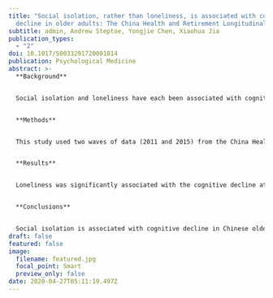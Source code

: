 ```yaml
---
title: "Social isolation, rather than loneliness, is associated with cognitive
  decline in older adults: The China Health and Retirement Longitudinal Study"
subtitle: admin, Andrew Steptoe, Yongjie Chen, Xiaohua Jia
publication_types:
  - "2"
doi: 10.1017/S0033291720001014
publication: Psychological Medicine
abstract: >-
  **Background**


  Social isolation and loneliness have each been associated with cognitive decline, but most previous research is limited to Western populations. This study examined the relationships of social isolation and loneliness on cognitive function among Chinese older adults. 


  **Methods**


  This study used two waves of data (2011 and 2015) from the China Health and Retirement Longitudinal Study (CHARLS) and analyses were restricted to those respondents aged 50 and older. Social isolation, loneliness, and cognitive function were measured at baseline. Follow-up measures on cognitive function were obtained for 7761 participants (mean age = 60.97, s.d. = 7.31; male, 50.8%). Lagged dependent variable models adjusted for confounding factors were used to evaluate the association between baseline isolation, loneliness, and cognitive function at follow-up. 


  **Results**


  Loneliness was significantly associated with the cognitive decline at follow-up (episodic memory: β = −0.03, p < 0.01; mental status: β = −0.03, p < 0.01) in the partially adjusted models. These associations became insignificant after additional confounding variables (chronic diseases, health behaviors, disabilities, and depressive symptoms) were taken into account (all p > 0.05). By contrast, social isolation was significantly associated with decreases in all cognitive function measures at follow-up (episodic memory: β = −0.05, p < 0.001; mental status: β = −0.03, p < 0.01) even after controlling for loneliness and all confounding variables. 


  **Conclusions** 


  Social isolation is associated with cognitive decline in Chinese older adults, and the relationships are independent of loneliness. These findings expand our knowledge about the links between social relationships and the cognitive function in non-Western populations.
draft: false
featured: false
image:
  filename: featured.jpg
  focal_point: Smart
  preview_only: false
date: 2020-04-27T05:11:19.497Z
---
```

